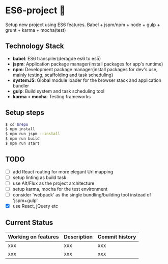 # ES6-project :bowling:
Setup new project using ES6 features. Babel + jspm/npm + node + gulp + grunt + karma + mocha(test)

## Technology Stack
- **babel**: ES6 transpiler(deragde es6 to es5)
- **jspm**: Application package manager(install packages for app's runtime)
- **npm**: Development package manager(install packages for dev's use, mainly testing, scaffolding and task scheduling) 
- **systemJS**: Global module loader for the browser stack and application bundler
- **gulp**: Build system and task scheduling tool
- **karma + mocha**: Testing frameworks

## Setup steps 
```bash
$ cd $repo
$ npm install
$ npm run jspm --install
$ npm run build
$ npm run start
```

## TODO
- [ ] add React routing for more elegant Url mapping
- [ ] setup linting as build task
- [ ] use Alt/Flux as the project architecture
- [ ] setup karma, mocha for the test environment
- [ ] consider 'webpack' as the single bundling/building tool instead of 'jspm+gulp'
- [x] use React, jQuery etc

## Current Status
| Working on features | Description | Commit history |
| --- | --- | --- |
| xxx | xxx | xxx |
| xxx | xxx | xxx |
